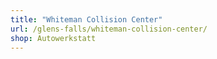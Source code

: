 ```yaml
---
title: "Whiteman Collision Center"
url: /glens-falls/whiteman-collision-center/
shop: Autowerkstatt
---
```

